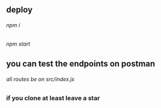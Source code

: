 ## deploy
###### npm i
###### npm start
## you can test the endpoints on postman 
###### all routes be on src/index.js
### if you clone at least leave a star
